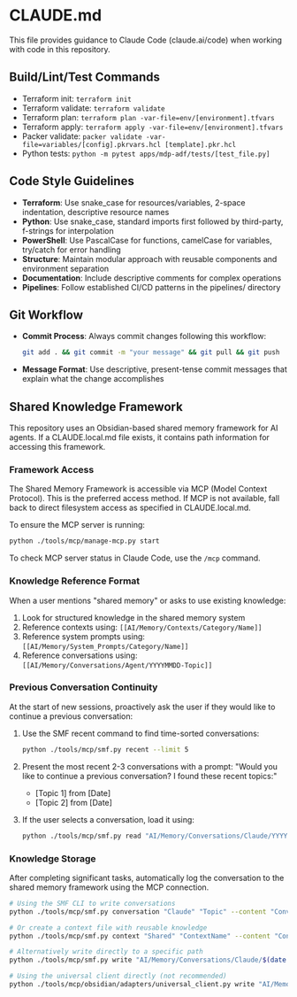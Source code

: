 # CLAUDE.md

This file provides guidance to Claude Code (claude.ai/code) when working with code in this repository.

## Build/Lint/Test Commands
- Terraform init: `terraform init`
- Terraform validate: `terraform validate`
- Terraform plan: `terraform plan -var-file=env/[environment].tfvars`
- Terraform apply: `terraform apply -var-file=env/[environment].tfvars`
- Packer validate: `packer validate -var-file=variables/[config].pkrvars.hcl [template].pkr.hcl`
- Python tests: `python -m pytest apps/mdp-adf/tests/[test_file.py]`

## Code Style Guidelines
- **Terraform**: Use snake_case for resources/variables, 2-space indentation, descriptive resource names
- **Python**: Use snake_case, standard imports first followed by third-party, f-strings for interpolation
- **PowerShell**: Use PascalCase for functions, camelCase for variables, try/catch for error handling
- **Structure**: Maintain modular approach with reusable components and environment separation
- **Documentation**: Include descriptive comments for complex operations
- **Pipelines**: Follow established CI/CD patterns in the pipelines/ directory

## Git Workflow
- **Commit Process**: Always commit changes following this workflow:
  ```bash
  git add . && git commit -m "your message" && git pull && git push
  ```
- **Message Format**: Use descriptive, present-tense commit messages that explain what the change accomplishes

## Shared Knowledge Framework
This repository uses an Obsidian-based shared memory framework for AI agents. If a CLAUDE.local.md file exists, it contains path information for accessing this framework.

### Framework Access
The Shared Memory Framework is accessible via MCP (Model Context Protocol). This is the preferred access method. If MCP is not available, fall back to direct filesystem access as specified in CLAUDE.local.md.

To ensure the MCP server is running:
```bash
python ./tools/mcp/manage-mcp.py start
```

To check MCP server status in Claude Code, use the `/mcp` command.

### Knowledge Reference Format
When a user mentions "shared memory" or asks to use existing knowledge:
1. Look for structured knowledge in the shared memory system
2. Reference contexts using: `[[AI/Memory/Contexts/Category/Name]]`
3. Reference system prompts using: `[[AI/Memory/System_Prompts/Category/Name]]`
4. Reference conversations using: `[[AI/Memory/Conversations/Agent/YYYYMMDD-Topic]]`

### Previous Conversation Continuity
At the start of new sessions, proactively ask the user if they would like to continue a previous conversation:

1. Use the SMF recent command to find time-sorted conversations:
   ```bash
   python ./tools/mcp/smf.py recent --limit 5
   ```

2. Present the most recent 2-3 conversations with a prompt:
   "Would you like to continue a previous conversation? I found these recent topics:"
   - [Topic 1] from [Date]
   - [Topic 2] from [Date]
   
3. If the user selects a conversation, load it using:
   ```bash
   python ./tools/mcp/smf.py read "AI/Memory/Conversations/Claude/YYYYMMDD-Topic.md"
   ```

### Knowledge Storage
After completing significant tasks, automatically log the conversation to the shared memory framework using the MCP connection.

```bash
# Using the SMF CLI to write conversations
python ./tools/mcp/smf.py conversation "Claude" "Topic" --content "Conversation content here"

# Or create a context file with reusable knowledge
python ./tools/mcp/smf.py context "Shared" "ContextName" --content "Context information here"

# Alternatively write directly to a specific path
python ./tools/mcp/smf.py write "AI/Memory/Conversations/Claude/$(date +%Y%m%d)-Topic.md" "Conversation content here"

# Using the universal client directly (not recommended)
python ./tools/mcp/obsidian/adapters/universal_client.py write "AI/Memory/Conversations/Claude/$(date +%Y%m%d)-Topic.md" "Conversation content here"
```